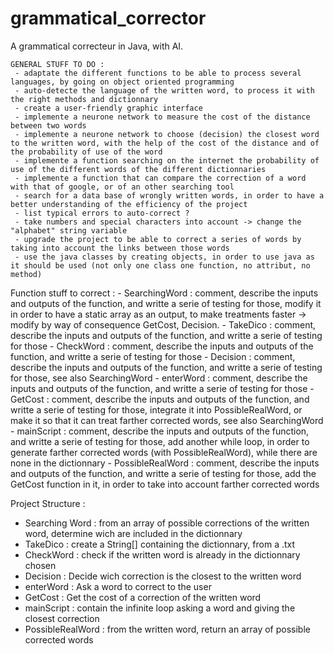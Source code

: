 # grammatical_corrector
A grammatical correcteur in Java, with AI.

    GENERAL STUFF TO DO :
     - adaptate the different functions to be able to process several languages, by going on object oriented programming
     - auto-detecte the language of the written word, to process it with the right methods and dictionnary
     - create a user-friendly graphic interface
     - implemente a neurone network to measure the cost of the distance between two words
     - implemente a neurone network to choose (decision) the closest word to the written word, with the help of the cost of the distance and of the probability of use of the word
     - implemente a function searching on the internet the probability of use of the different words of the different dictionnaries
     - implemente a function that can compare the correction of a word with that of google, or of an other searching tool
     - search for a data base of wrongly written words, in order to have a better understanding of the efficiency of the project
     - list typical errors to auto-correct ?
     - take numbers and special characters into account -> change the "alphabet" string variable
     - upgrade the project to be able to correct a series of words by taking into account the links between those words
     - use the java classes by creating objects, in order to use java as it should be used (not only one class one function, no attribut, no method)
     
  Function stuff to correct :
    - SearchingWord : comment, describe the inputs and outputs of the function, and writte a serie of testing for those, modify it in order to have a static array as an output, to make treatments faster -> modify by way of consequence GetCost, Decision.
    - TakeDico : comment, describe the inputs and outputs of the function, and writte a serie of testing for those
    - CheckWord : comment, describe the inputs and outputs of the function, and writte a serie of testing for those
    - Decision : comment, describe the inputs and outputs of the function, and writte a serie of testing for those, see also SearchingWord
    - enterWord : comment, describe the inputs and outputs of the function, and writte a serie of testing for those
    - GetCost : comment, describe the inputs and outputs of the function, and writte a serie of testing for those, integrate it into PossibleRealWord, or make it so that it can treat farther corrected words, see also SearchingWord
    - mainScript : comment, describe the inputs and outputs of the function, and writte a serie of testing for those, add another while loop, in order to generate farther corrected words (with PossibleRealWord), while there are none in the dictionnary 
    - PossibleRealWord : comment, describe the inputs and outputs of the function, and writte a serie of testing for those, add the GetCost function in it, in order to take into account farther corrected words

Project Structure :
- Searching Word : from an array of possible corrections of the written word, determine wich are included in the dictionnary
- TakeDico : create a String[] containing the dictionnary, from a .txt
- CheckWord : check if the written word is already in the dictionnary chosen
- Decision : Decide wich correction is the closest to the written word
- enterWord : Ask a word to correct to the user
- GetCost : Get the cost of a correction of the written word
- mainScript : contain the infinite loop asking a word and giving the closest correction
- PossibleRealWord : from the written word, return an array of possible corrected words
